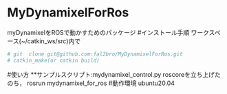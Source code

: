 # MyDynamixelForRos
myDynamixelをROSで動かすためのパッケージ
#インストール手順
ワークスペース(~/catkin\_ws/src)内で
```bash
# git  clone git@github.com:fal2bro/MyDynamixelForRos.git
# catkin_make(or catkin build)
```
#使い方
**サンプルスクリプト:mydynamixel\_control.py
roscoreを立ち上げたのち，
rosrun mydynamixel\_for\_ros 
#動作環境
ubuntu20.04 

